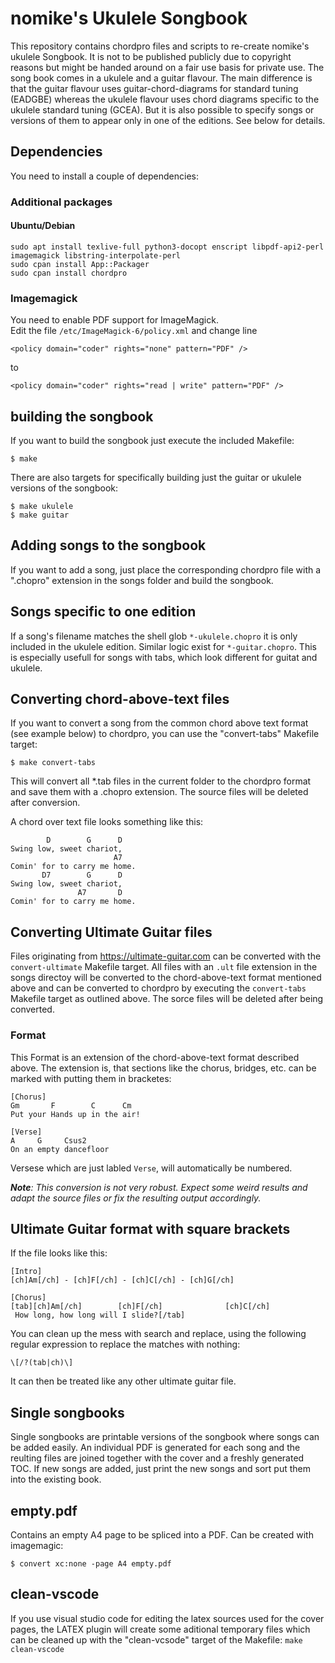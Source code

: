 nomike's Ukulele Songbook
=========================
This repository contains chordpro files and scripts to re-create nomike's ukulele Songbook. It is not to be published publicly due to copyright reasons but might be handed around on a fair use basis for private use.
The song book comes in a ukulele and a guitar flavour. The main difference is that the guitar flavour uses guitar-chord-diagrams for standard tuning (EADGBE) whereas the ukulele flavour uses chord diagrams specific to the ukulele standard tuning (GCEA). But it is also possible to specify songs or versions of them to appear only in one of the editions. See below for details.

Dependencies
------------
You need to install a couple of dependencies:

### Additional packages
#### Ubuntu/Debian
```
sudo apt install texlive-full python3-docopt enscript libpdf-api2-perl imagemagick libstring-interpolate-perl
sudo cpan install App::Packager
sudo cpan install chordpro
```
<!-- TODO: Add instructions for other operating systems** -->

### Imagemagick
You need to enable PDF support for ImageMagick.<br/>
Edit the file `/etc/ImageMagick-6/policy.xml`
and change line
```
<policy domain="coder" rights="none" pattern="PDF" />
```
to
```
<policy domain="coder" rights="read | write" pattern="PDF" />
```


building the songbook
---------------------
If you want to build the songbook just execute the included Makefile:
```
$ make
```

There are also targets for specifically building just the guitar or ukulele versions of the songbook:
```
$ make ukulele
$ make guitar
```

Adding songs to the songbook
----------------------------
If you want to add a song, just place the corresponding chordpro file with a ".chopro" extension in the songs folder and build the songbook.

Songs specific to one edition
-----------------------------
If a song's filename matches the shell glob `*-ukulele.chopro` it is only included in the ukulele edition. Similar logic exist for `*-guitar.chopro`. This is especially usefull for songs with tabs, which look different for guitat and ukulele.

Converting chord-above-text files
---------------------------------
If you want to convert a song from the common chord above text format (see example below) to chordpro, you can use the "convert-tabs" Makefile target:
```
$ make convert-tabs
```
This will convert all *.tab files in the current folder to the chordpro format and save them with a .chopro extension. The source files will be deleted after conversion.

A chord over text file looks something like this:
```
        D        G      D
Swing low, sweet chariot,
                       A7
Comin' for to carry me home.
       D7        G      D
Swing low, sweet chariot,
               A7       D
Comin' for to carry me home.
```

Converting Ultimate Guitar files
--------------------------------
Files originating from https://ultimate-guitar.com can be converted with the `convert-ultimate` Makefile target. All files with an `.ult` file extension in the songs directoy will be converted to the chord-above-text format mentioned above and can be converted to chordpro by executing the `convert-tabs` Makefile target as outlined above.
The sorce files will be deleted after being converted.

### Format
This Format is an extension of the chord-above-text format described above. The extension is, that sections like the chorus, bridges, etc. can be marked with putting them in bracketes:
```
[Chorus]
Gm       F        C      Cm
Put your Hands up in the air!

[Verse]
A     G     Csus2
On an empty dancefloor
```

Versese which are just labled `Verse`, will automatically be numbered.

***Note**: This conversion is not very robust. Expect some weird results and adapt the source files or fix the resulting output accordingly.*

## Ultimate Guitar format with square brackets
If the file looks like this:
```
[Intro]
[ch]Am[/ch] - [ch]F[/ch] - [ch]C[/ch] - [ch]G[/ch]

[Chorus]
[tab][ch]Am[/ch]        [ch]F[/ch]              [ch]C[/ch]
 How long, how long will I slide?[/tab]
```

You can clean up the mess with search and replace, using the following regular expression to replace the matches with nothing:
```
\[/?(tab|ch)\]
```

It can then be treated like any other ultimate guitar file.

Single songbooks
----------------
Single songbooks are printable versions of the songbook where songs can be added easily.
An individual PDF is generated for each song and the reulting files are joined together with the cover and a freshly generated TOC.
If new songs are added, just print the new songs and sort put them into the existing book.

empty.pdf
---------
Contains an empty A4 page to be spliced into a PDF.
Can be created with imagemagic:
```
$ convert xc:none -page A4 empty.pdf
```

clean-vscode
------------
If you use visual studio code for editing the latex sources used for the cover pages, the LATEX plugin will create some aditional temporary files which can be cleaned up with the "clean-vcsode" target of the Makefile:
`make clean-vscode`
